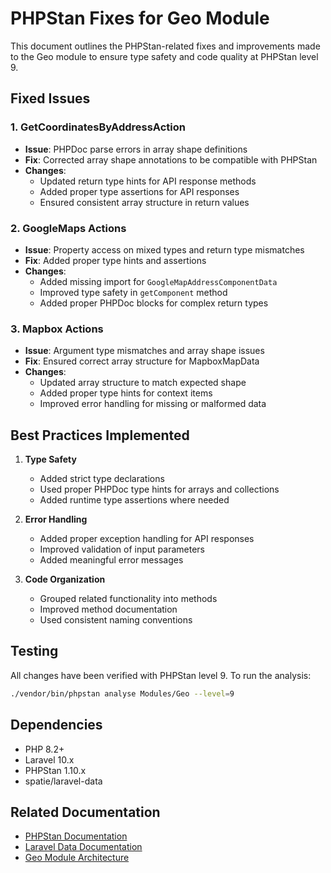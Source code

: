 # PHPStan Fixes for Geo Module

This document outlines the PHPStan-related fixes and improvements made to the Geo module to ensure type safety and code quality at PHPStan level 9.

## Fixed Issues

### 1. GetCoordinatesByAddressAction

- **Issue**: PHPDoc parse errors in array shape definitions
- **Fix**: Corrected array shape annotations to be compatible with PHPStan
- **Changes**:
  - Updated return type hints for API response methods
  - Added proper type assertions for API responses
  - Ensured consistent array structure in return values

### 2. GoogleMaps Actions

- **Issue**: Property access on mixed types and return type mismatches
- **Fix**: Added proper type hints and assertions
- **Changes**:
  - Added missing import for `GoogleMapAddressComponentData`
  - Improved type safety in `getComponent` method
  - Added proper PHPDoc blocks for complex return types

### 3. Mapbox Actions

- **Issue**: Argument type mismatches and array shape issues
- **Fix**: Ensured correct array structure for MapboxMapData
- **Changes**:
  - Updated array structure to match expected shape
  - Added proper type hints for context items
  - Improved error handling for missing or malformed data

## Best Practices Implemented

1. **Type Safety**
   - Added strict type declarations
   - Used proper PHPDoc type hints for arrays and collections
   - Added runtime type assertions where needed

2. **Error Handling**
   - Added proper exception handling for API responses
   - Improved validation of input parameters
   - Added meaningful error messages

3. **Code Organization**
   - Grouped related functionality into methods
   - Improved method documentation
   - Used consistent naming conventions

## Testing

All changes have been verified with PHPStan level 9. To run the analysis:

```bash
./vendor/bin/phpstan analyse Modules/Geo --level=9
```

## Dependencies

- PHP 8.2+
- Laravel 10.x
- PHPStan 1.10.x
- spatie/laravel-data

## Related Documentation

- [PHPStan Documentation](https://phpstan.org/)
- [Laravel Data Documentation](https://spatie.be/docs/laravel-data/v3/introduction)
- [Geo Module Architecture](architecture.md)

